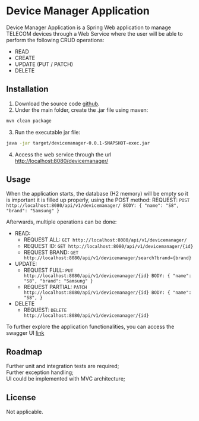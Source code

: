 # Device Manager Application

Device Manager Application is a Spring Web application to manage TELECOM devices through a Web Service where the user will be able to perform the following CRUD operations:
- READ
- CREATE
- UPDATE (PUT / PATCH)
- DELETE

## Installation

1. Download the source code [github](https://github.com/GomesRui/global1).
2. Under the main folder, create the .jar file using maven:

```bash
mvn clean package
```

3. Run the executable jar file:
   
```bash
java -jar target/devicemanager-0.0.1-SNAPSHOT-exec.jar
```

4. Access the web service through the url [http://localhost:8080/devicemanager/](http://localhost:8080/devicemanager/)

## Usage

When the application starts, the database (H2 memory) will be empty so it is important it is filled up properly, using the POST method:
REQUEST: `POST http://localhost:8080/api/v1/devicemanager/
BODY: {
    "name": "S8",
    "brand": "Samsung"
}`

Afterwards, multiple operations can be done:
- READ:
  - REQUEST ALL: `GET http://localhost:8080/api/v1/devicemanager/`
  - REQUEST ID: `GET http://localhost:8080/api/v1/devicemanager/{id}`
  - REQUEST BRAND: `GET http://localhost:8080/api/v1/devicemanager/search?brand={brand}`
- UPDATE:
  - REQUEST FULL: `PUT http://localhost:8080/api/v1/devicemanager/{id}
           BODY: {
             "name": "S8",
             "brand": "Samsung"
         }`
  - REQUEST PARTIAL: `PATCH http://localhost:8080/api/v1/devicemanager/{id}
           BODY: {
             "name": "S8",
         }`
- DELETE
  - REQUEST: `DELETE http://localhost:8080/api/v1/devicemanager/{id}`

To further explore the application functionalities, you can access the swagger UI [link](http://localhost:8080/api-ui)

## Roadmap

Further unit and integration tests are required;\
Further exception handling;\
UI could be implemented with MVC architecture;

## License

Not applicable.

